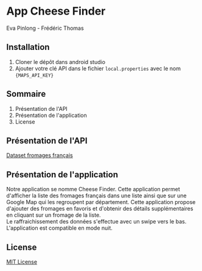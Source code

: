 # App Cheese Finder
Eva Pinlong - Frédéric Thomas

## Installation
1. Cloner le dépôt dans android studio
2. Ajouter votre clé API dans le fichier `local.properties` avec le nom `{MAPS_API_KEY}`

## Sommaire
1. Présentation de l'API
2. Présentation de l'application
3. License

## Présentation de l'API
[Dataset fromages français](https://data.opendatasoft.com/api/explore/v2.1/catalog/datasets/fromagescsv-fromagescsv@public/records?limit=20)


## Présentation de l'application
Notre application se nomme Cheese Finder. Cette application permet d'afficher la liste des fromages français dans une liste ainsi que sur une Google Map qui les regroupent par département. 
Cette application propose d'ajouter des fromages en favoris et d'obtenir des détails supplémentaires en cliquant sur un fromage de la liste.  
Le raffraichissement des données s'effectue avec un swipe vers le bas.  
L'application est compatible en mode nuit.  



## License
[MIT License](License)

